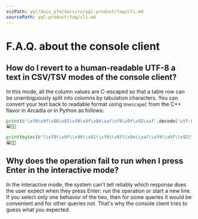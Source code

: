 ```yaml
---
vcsPath: yql/docs_yfm/docs/ru/yql-product/faq/cli.md
sourcePath: yql-product/faq/cli.md
---
```

# F.A.Q. about the console client

## How do I revert to a human-readable UTF-8 a text in CSV/TSV modes of the console client?
In this mode, all the column values are C-escaped so that a table row can be unambiguously split into columns by tabulation characters. You can convert your text back to readable format using `UnescapeC` from the C++ flavor in Arcadia or in Python as follows:

```python
print(b'\xf0\x9f\x98\x81\xf0\x9f\x8e\xaf\xf0\x9f\x92\xaf'.decode('utf-8'))
😁🎯💯

print(bytes(b'\\xf0\\x9f\\x98\\x81\\xf0\\x9f\\x8e\\xaf\\xf0\\x9f\\x92\\xaf'.decode('unicode_escape'), 'latin-1').decode('utf-8'))
😁🎯💯
```

## Why does the operation fail to run when I press Enter in the interactive mode?
In the interactive mode, the system can't tell reliably which response does the user expect when they press Enter: run the operation or start a new line. If you select only one behavior of the two, then for some queries it would be convenient and for other queries not. That's why the console client tries to guess what you expected.

